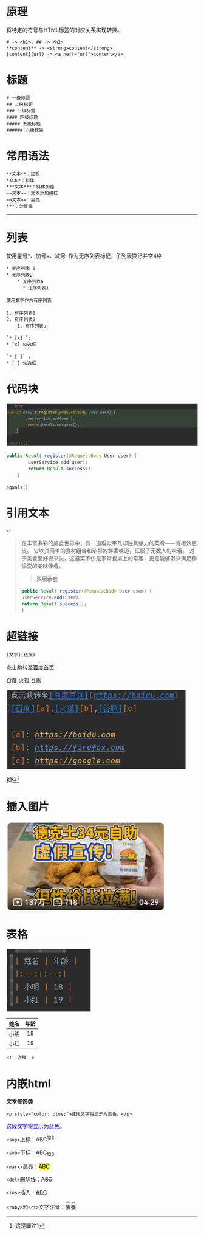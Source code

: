 # 原理
将特定的符号与HTML标签的对应关系实现转换。
```
# -> <h1>, ## -> <h2>
**content** -> <strong>content</strong>
[content](url) -> <a herf="url">content</a>
```
# 标题
```
# 一级标题
## 二级标题
### 三级标题
#### 四级标题
##### 五级标题
###### 六级标题
```
# 常用语法
```
**文本**：加粗  
*文本*：斜体 
***文本***：斜体加粗  
~~文本~~：文本添加横杠 
==文本==：高亮
***：分界线 
```

***
# 列表
使用星号*、加号+、减号-作为无序列表标记，子列表换行并空4格
```
* 无序列表 1
* 无序列表2
    * 无序列表a
      * 无序列表i
    
使用数字作为有序列表

1. 有序列表1
2. 有序列表2
    1. 有序列表a 
  
`* [x] `:
* [x] 勾选框

`* [ ]` :
* [ ] 勾选框  
```

# 代码块
![](assets/iamges/markdown/file-20250329162504.png)

```java
public Result register(@RequestBody User user) {
        userService.add(user);
        return Result.success();
    }
```  
`equals()`
# 引用文本
`>`:
> 在丰富多彩的美食世界中，有一道看似平凡却独具魅力的菜肴——青椒炒豆皮。
> 它以其简单的食材组合和浓郁的鲜香味道，征服了无数人的味蕾。
> 对于美食爱好者来说，这道菜不仅是家常餐桌上的常客，更是能够带来满足和愉悦的美味佳肴。
> > 双层嵌套
> ```java
> public Result register(@RequestBody User user) {
> userService.add(user);
> return Result.success();
> }
> ```

# 超链接
`[文字](链接)`：

点击跳转至[百度首页](https://baidu.com)  

[百度][a],[火狐][b],[谷歌][c]

[a]: https://baidu.com
[b]: https://firefox.com
[c]: https://google.com

![](assets/iamges/markdown/file-20250329162433.png)

脚注[^1]

[^1]: 这是脚注1
# 插入图片

![](assets/iamges/markdown/file-20250329162425.png)

# 表格

![](assets/iamges/markdown/file-20250329162418.png)

| 姓名 | 年龄 |
|:--:|:--:|
| 小明 | 18 |
| 小红 | 19 |

```
<!--注释-->
```
# 内嵌html
**文本修饰类**
```
<p style="color: blue;">这段文字将显示为蓝色。</p>
```
<p style="color: blue;">这段文字将显示为蓝色。</p>

`<sup>`上标：ABC<sup>123</sup>

`<sub>`下标：ABC<sub>123</sub>  

`<mark>`高亮：<mark>ABC</mark>  

`<del>`删除线：<del>ABC</del>  

`<ins>`插入：<ins>ABC</ins>

`<ruby>`和`<rt>`文字注音：<ruby>饕餮 <rt>tāo tiè</rt></ruby>



